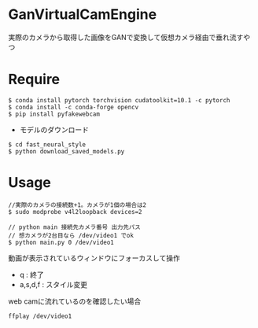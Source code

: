 #  GanVirtualCamEngine
実際のカメラから取得した画像をGANで変換して仮想カメラ経由で垂れ流すやつ

# Require
```
$ conda install pytorch torchvision cudatoolkit=10.1 -c pytorch
$ conda install -c conda-forge opencv
$ pip install pyfakewebcam
```

- モデルのダウンロード
```
$ cd fast_neural_style
$ python download_saved_models.py
```
# Usage
```
//実際のカメラの接続数+1。カメラが1個の場合は2
$ sudo modprobe v4l2loopback devices=2

// python main 接続先カメラ番号 出力先パス
// 想カメラが2台目なら /dev/video1 でok
$ python main.py 0 /dev/video1
```

動画が表示されているウィンドウにフォーカスして操作
- q : 終了
- a,s,d,f : スタイル変更


web camに流れているのを確認したい場合
```
ffplay /dev/video1
```

